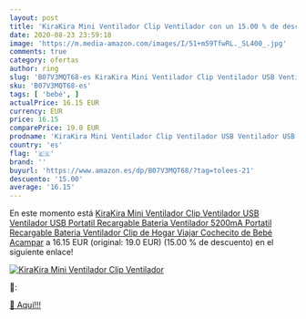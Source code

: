 ```yaml
---
layout: post
title: 'KiraKira Mini Ventilador Clip Ventilador con un 15.00 % de descuento'
date: 2020-08-23 23:59:18
image: 'https://m.media-amazon.com/images/I/51+m59TfwRL._SL400_.jpg'
comments: true
category: ofertas
author: ring
slug: 'B07V3MQT68-es KiraKira Mini Ventilador Clip Ventilador USB Ventilador...'
sku: 'B07V3MQT68-es'
tags: [ 'bebé', ]
actualPrice: 16.15 EUR
currency: EUR
price: 16.15
comparePrice: 19.0 EUR
prodname: 'KiraKira Mini Ventilador Clip Ventilador USB Ventilador USB Portatil Recargable Bateria Ventilador 5200mA Portatil Recargable Bateria Ventilador Clip de Hogar Viajar  Cochecito de Bebé Acampar'
country: 'es'
flag: '🇪🇸'
brand: ''
buyurl: 'https://www.amazon.es/dp/B07V3MQT68/?tag=tolees-21'
descuento: '15.00'
average: '16.15'
---
```


En este momento está [KiraKira Mini Ventilador Clip Ventilador USB Ventilador USB Portatil Recargable Bateria Ventilador 5200mA Portatil Recargable Bateria Ventilador Clip de Hogar Viajar  Cochecito de Bebé Acampar](https://www.amazon.es/dp/B07V3MQT68/?tag=tolees-21) a 16.15 EUR (original: 19.0 EUR) (15.00 %  de descuento) en el siguiente enlace!

[![KiraKira Mini Ventilador Clip Ventilador](https://m.media-amazon.com/images/I/51+m59TfwRL._SL400_.jpg)](https://www.amazon.es/dp/B07V3MQT68/?tag=tolees-21)

🔎:


[🛒 Aquí!!!](https://www.amazon.es/dp/B07V3MQT68/?tag=tolees-21)
